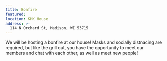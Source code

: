 ```yaml
---
title: Bonfire
featured:
location: KHK House
address: >-
  114 N Orchard St, Madison, WI 53715
---
```


We will be hosting a bonfire at our house! Masks and socially distnacing are required, but like the grill out, you have the opportunity to meet our members and chat with each other, as well as meet new people! 